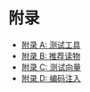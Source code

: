 # 附录

* [附录 A: 测试工具 ](./appendix_a_testing_tools.html)
* [附录 B: 推荐读物 ](./appendix_b_suggested_reading.html)
* [附录 C: 测试向量 ](./appendix_c_fuzz_vectors.html)
* [附录 D: 编码注入 ](./appendix_d_encoded_injection.html)
